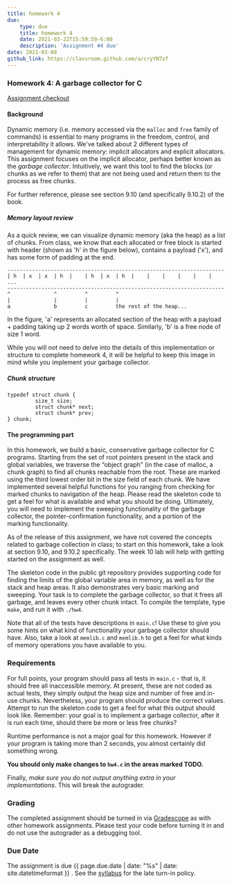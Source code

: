 ```yaml
---
title: homework 4
due: 
    type: due
    title: homework 4
    date: 2021-03-22T15:59:59-6:00
    description: 'Assignment #4 due'
date: 2021-03-08
github_link: https://classroom.github.com/a/cryYN7zf
---
```


### Homework 4: A garbage collector for C

[Assignment checkout]({{page.github_link}})

#### Background

Dynamic memory (i.e. memory accessed via the `malloc` and `free` family of commands) is essential to many programs in the freedom, control, and interpretability it allows. We've talked about 2 different types of management for dynamic memory: implicit allocators and explicit allocators. This assignment focuses on the implicit allocator, perhaps better known as the *garbage collector*. Intuitively, we want this tool to find the blocks (or chunks as we refer to them) that are not being used and return them to the process as free chunks.

For further reference, please see section 9.10 (and specifically 9.10.2) of the book.

##### Memory layout review

As a quick review, we can visualize dynamic memory (aka the heap) as a list of chunks. From class, we know that each allocated or free block is started with header (shown as 'h' in the figure below), contains a payload ('x'), and has some form of padding at the end.

```
----------------------------------------------------------------------
| h  | x  | x  | h  |    | h  | x  | h  |    |    |    |    |    |    ...
----------------------------------------------------------------------
^              ^         ^         ^
|              |         |         |
a              b         c         the rest of the heap...
```

In the figure, 'a' represents an allocated section of the heap with a payload + padding taking up 2 words worth of space. Similarly, 'b' is a free node of size 1 word.

While you will not need to delve into the details of this implementation or structure to complete homework 4, it will be helpful to keep this image in mind while you implement your garbage collector.

##### Chunk structure

```
typedef struct chunk {
         size_t size;
         struct chunk* next;
         struct chunk* prev;
} chunk;
```

#### The programming part

In this homework, we build a basic, conservative garbage collector for C programs. Starting from the set of root pointers present in the stack and global variables, we traverse the “object graph” (in the case of malloc, a chunk graph) to find all chunks reachable from the root. These are marked using the third lowest order bit in the size field of each chunk. We have implemented several helpful functions for you ranging from checking for marked chunks to navigation of the heap. Please read the skeleton code to get a feel for what is available and what you should be doing. Ultimately, you will need to implement the sweeping functionality of the garbage collector, the pointer-confirmation functionality, and a portion of the marking functionality.

As of the release of this assignment, we have not covered the concepts related to garbage collection in class; to start on this homework, take a look at section 9.10, and 9.10.2 specifically. The week 10 lab will help with getting started on the assignment as well.

The skeleton code in the public git repository provides supporting code for finding the limits of the global variable area in memory, as well as for the stack and heap areas. It also demonstrates very basic marking and sweeping. Your task is to complete the garbage collector, so that it frees all garbage, and leaves every other chunk intact. To compile the template, type `make`, and run it with `./hw4`.

Note that all of the tests have descriptions in `main.c`! Use these to give you some hints on what kind of functionality your garbage collector should have. Also, take a look at `memlib.c` and `memlib.h` to get a feel for what kinds of memory operations you have available to you.

### Requirements 

For full points, your program should pass all tests in `main.c` - that is, it should free all inaccessible memory. At present, these are not coded as actual tests, they simply output the heap size and number of free and in-use chunks. Nevertheless, your program should produce the correct values. Attempt to run the skeleton code to get a feel for what this output should look like. Remember: your goal is to implement a garbage collector, after it is run each time, should there be more or less free chunks?

Runtime performance is not a major goal for this homework. However if your program is taking more than 2 seconds, you almost certainly did something wrong.

**You should only make changes to `hw4.c` in the areas marked TODO.**

Finally, *make sure you do not output anything extra in your implementations*. This will break the autograder.

### Grading

The completed assignment should be turned in via [Gradescope]({{site.gradescope}}) as with other homework assignments. Please test your code before turning it in and do not use the autograder as a debugging tool.
<!-- You can start the assignment via the invite link at the top of the page. It should be turned in via [Gradescope](https://www.gradescope.com/courses/61518) as with other homework assignments. -->

### Due Date

The assignment is due {{ page.due.date | date: "%s" | date: site.datetimeformat }}
. See the [syllabus](syllabus.html) for the late turn-in policy.